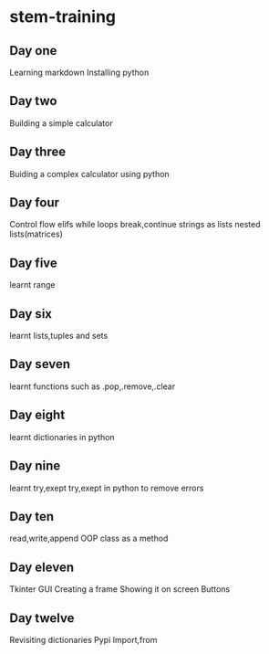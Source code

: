 # stem-training
## Day one

Learning markdown
Installing python

## Day two


Building a simple calculator


## Day three


Buiding a complex calculator using python

## Day four

Control flow
elifs
while loops
break,continue
strings as lists
nested lists(matrices)

  ## Day five
 learnt range

 ## Day six
 
 learnt lists,tuples and sets
 
 ## Day seven
 
 learnt functions such as .pop,.remove,.clear
 
 ## Day eight
 
 learnt dictionaries in python
 
 ## Day nine
 
 learnt try,exept
    try,exept in python to remove errors
    
 ## Day ten
 read,write,append
 OOP
 class as a method

 ## Day eleven
 Tkinter
 GUI
    Creating a frame
    Showing it on screen
    Buttons

 ## Day twelve
Revisiting dictionaries
Pypi
Import,from
 
 
 

